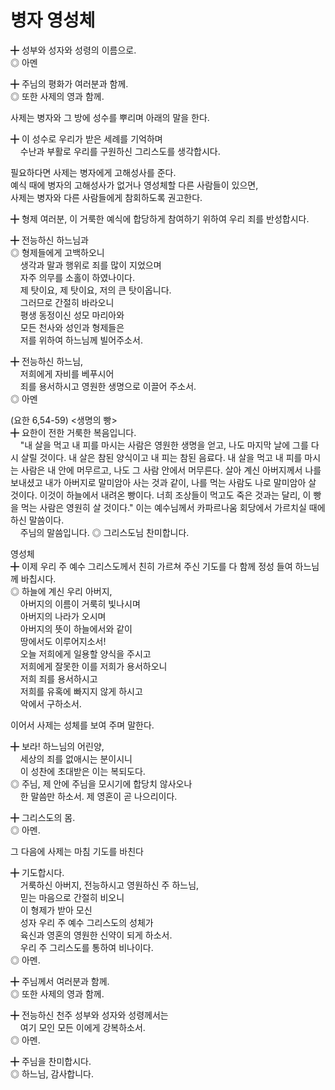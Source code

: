 # 병자 영성체

╋ 성부와 성자와 성령의 이름으로.  
◎ 아멘  
  
╋ 주님의 평화가 여러분과 함께.  
◎ 또한 사제의 영과 함께.  
  
사제는 병자와 그 방에 성수를 뿌리며 아래의 말을 한다.  
  
╋ 이 성수로 우리가 받은 세례를 기억하며  
    수난과 부활로 우리를 구원하신 그리스도를 생각합시다.  
  
필요하다면 사제는 병자에게 고해성사를 준다.  
예식 때에 병자의 고해성사가 없거나 영성체할 다른 사람들이 있으면,  
사제는 병자와 다른 사람들에게 참회하도록 권고한다.  
  
╋ 형제 여러분, 이 거룩한 예식에 합당하게 참여하기 위하여 우리 죄를 반성합시다.  
  
╋ 전능하신 하느님과  
◎ 형제들에게 고백하오니  
    생각과 말과 행위로 죄를 많이 지었으며  
    자주 의무를 소홀이 하였나이다.  
    제 탓이요, 제 탓이요, 저의 큰 탓이옵니다.  
    그러므로 간절히 바라오니  
    평생 동정이신 성모 마리아와  
    모든 천사와 성인과 형제들은  
    저를 위하여 하느님께 빌어주소서.  
  
╋ 전능하신 하느님,  
    저희에게 자비를 베푸시어  
    죄를 용서하시고 영원한 생명으로 이끌어 주소서.  
◎ 아멘  
  
(요한 6,54-59) <생명의 빵>  
╋ 요한이 전한 거룩한 복음입니다.  
    "내 살을 먹고 내 피를 마시는 사람은 영원한 생명을 얻고, 나도 마지막 날에 그를 다시 살릴 것이다. 내 살은 참된 양식이고 내 피는 참된 음료다. 내 살을 먹고 내 피를 마시는 사람은 내 안에 머무르고, 나도 그 사람 안에서 머무른다. 살아 계신 아버지께서 나를 보내셨고 내가 아버지로 말미암아 사는 것과 같이, 나를 먹는 사람도 나로 말미암아 살 것이다. 이것이 하늘에서 내려온 빵이다. 너희 조상들이 먹고도 죽은 것과는 달리, 이 빵을 먹는 사람은 영원히 살 것이다." 이는 예수님께서 카파르나움 회당에서 가르치실 때에 하신 말씀이다.  
    주님의 말씀입니다. ◎ 그리스도님 찬미합니다.  
  
영성체  
╋ 이제 우리 주 예수 그리스도께서 친히 가르쳐 주신 기도를 다 함께 정성 들여 하느님께 바칩시다.  
◎ 하늘에 계신 우리 아버지,  
    아버지의 이름이 거룩히 빛나시며  
    아버지의 나라가 오시며  
    아버지의 뜻이 하늘에서와 같이  
    땅에서도 이루어지소서!  
    오늘 저희에게 일용할 양식을 주시고  
    저희에게 잘못한 이를 저희가 용서하오니  
    저희 죄를 용서하시고  
    저희를 유혹에 빠지지 않게 하시고  
    악에서 구하소서.  
  
이어서 사제는 성체를 보여 주며 말한다.  
  
╋ 보라! 하느님의 어린양,  
    세상의 죄를 없애시는 분이시니  
    이 성찬에 초대받은 이는 복되도다.  
◎ 주님, 제 안에 주님을 모시기에 합당치 않사오나  
    한 말씀만 하소서. 제 영혼이 곧 나으리이다.  
  
╋ 그리스도의 몸.  
◎ 아멘.  
  
그 다음에 사제는 마침 기도를 바친다  
  
╋ 기도합시다.  
    거룩하신 아버지, 전능하시고 영원하신 주 하느님,  
    믿는 마음으로 간절히 비오니  
    이 형제가 받아 모신  
    성자 우리 주 예수 그리스도의 성체가  
    육신과 영혼의 영원한 신약이 되게 하소서.  
    우리 주 그리스도를 통하여 비나이다.  
◎ 아멘.  
  
╋ 주님께서 여러분과 함께.  
◎ 또한 사제의 영과 함께.  
  
╋ 전능하신 천주 성부와 성자와 성령께서는  
    여기 모인 모든 이에게 강복하소서.  
◎ 아멘.  
  
╋ 주님을 찬미합시다.  
◎ 하느님, 감사합니다.